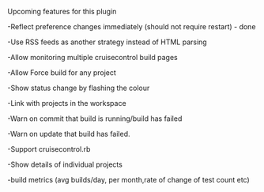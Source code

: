 Upcoming features for this plugin

-Reflect preference changes immediately (should not require restart) - done

-Use RSS feeds as another strategy instead of HTML parsing

-Allow monitoring multiple cruisecontrol build pages

-Allow Force build for any project

-Show status change by flashing the colour

-Link with projects in the workspace

-Warn on commit that build is running/build has failed

-Warn on update that build has failed.

-Support cruisecontrol.rb

-Show details of individual projects

-build metrics (avg builds/day, per month,rate of change of test count etc)



